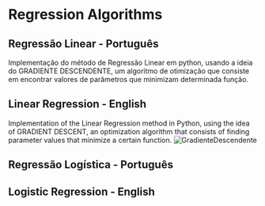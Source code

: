 # Regression Algorithms 
## Regressão Linear - Português

Implementação do método de Regressão Linear em python, usando a ideia do GRADIENTE DESCENDENTE, um algoritmo de otimização que consiste em encontrar valores de parâmetros que minimizam determinada função. 

## Linear Regression - English
Implementation of the Linear Regression method in Python, using the idea of GRADIENT DESCENT, an optimization algorithm that consists of finding parameter values that minimize a certain function.
![GradienteDescendente](https://user-images.githubusercontent.com/130702330/232258727-f716e916-b2f6-46ad-b59a-d8ae4727736e.jpg)

## Regressão Logística - Português

## Logistic Regression - English
